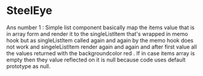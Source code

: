# SteelEye
Ans number 1 : Simple list component basically map the items value that is in array form and render it to the singleListItem that's wrapped in memo hook but as 
singleListItem called again and again by the memo hook does not work and singeleListItem render again and again and after first value all the values returned 
with the backgroundcolor red . If in case items array is empty then they value reflected on it is null because code uses default prototype as null.
